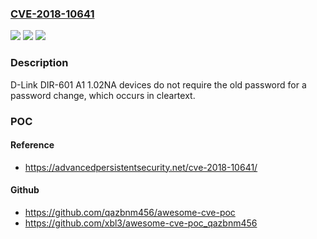 ### [CVE-2018-10641](https://cve.mitre.org/cgi-bin/cvename.cgi?name=CVE-2018-10641)
![](https://img.shields.io/static/v1?label=Product&message=n%2Fa&color=blue)
![](https://img.shields.io/static/v1?label=Version&message=n%2Fa&color=blue)
![](https://img.shields.io/static/v1?label=Vulnerability&message=n%2Fa&color=brighgreen)

### Description

D-Link DIR-601 A1 1.02NA devices do not require the old password for a password change, which occurs in cleartext.

### POC

#### Reference
- https://advancedpersistentsecurity.net/cve-2018-10641/

#### Github
- https://github.com/qazbnm456/awesome-cve-poc
- https://github.com/xbl3/awesome-cve-poc_qazbnm456

